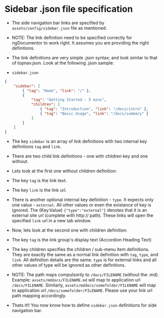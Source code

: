 # Sidebar .json file specification


* The side navigation bar links are specified by `assets/config/sidebar.json` file as mentioned.


* NOTE: The link definition need to be specified correctly for ngDocumentor to work right. It assumes you are providing the right definitions.


* The link definitions are very simple .json syntax; and look similar to that of topnav.json. Look at the following .json sample:


* `sidebar.json`

```json
{
    "sidebar": [
        { "tag": "Home", "link": "/" },
        {
            "tag": "Getting Started - 5 mins",
            "children": [
                { "tag": "Introduction", "link": "/docs/intro" },
                { "tag": "Basic Usage", "link": "/docs/summary" }
            ]
        }
    ]
}
```


* The key `sidebar` is an array of link definitions with two internal key definitions `tag` and `link`.


* There are two child link definitions - one with children key and one without.


* Lets look at the first one without children definition:


* The key `tag` is the link text.


* The key `link` is the link url.


* There is another optional internal key definition - `type`. It expects only one value - `external`. All other values or even the existance of key is ignored. The {Key:Value} `{"type":"external"}` denotes that it is an external site url (complete with http:// path). These links will open the specified `link` url in a new tab window.


* Now, lets look at the second one with children definition:


* The key `tag` is the link group's display text (Accordion Heading Text)


* The key children specifies the children / sub-menu item definitions. They are exactly the same as a normal link definition with `tag`, `type`, and `link`. All definition details are the same. `type` is for external links and all other values of type will be ignored as other definitions.


* NOTE: The path maps compulsorily to `/docs/FILENAME` (without the .md). Example: `assets/mddocs/FILENAME.md` will map to application url `/docs/FILENAME`. Similarly, `assets/mddocs/somefolder/FILENAME` will map to application url `/docs/somefolder/FILENAME`. Please use your link url path mapping accordingly.


* Thats it!! You now know how to define `sidebar.json` definitions for side navigation bar.

